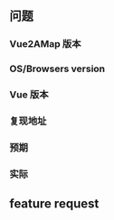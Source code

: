 
<!-- 问题模板，最好复现下 提供基础模板 https://jsfiddle.net/4p4pe2w6/   -->

## 问题

### Vue2AMap  版本

### OS/Browsers version

### Vue 版本

### 复现地址

### 预期

### 实际

## feature request

